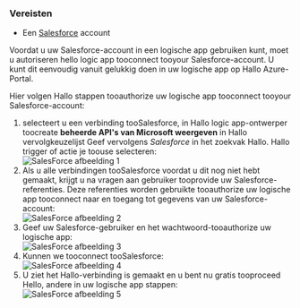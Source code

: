 ### <a name="prerequisites"></a>Vereisten
* Een [Salesforce](https://salesforce.com) account  

Voordat u uw Salesforce-account in een logische app gebruiken kunt, moet u autoriseren hello logic app tooconnect tooyour Salesforce-account. U kunt dit eenvoudig vanuit gelukkig doen in uw logische app op Hallo Azure-Portal.  

Hier volgen Hallo stappen tooauthorize uw logische app tooconnect tooyour Salesforce-account:  

1. selecteert u een verbinding tooSalesforce, in Hallo logic app-ontwerper toocreate **beheerde API's van Microsoft weergeven** in Hallo vervolgkeuzelijst Geef vervolgens *Salesforce* in het zoekvak Hallo. Hallo trigger of actie je toouse selecteren:  
   ![SalesForce afbeelding 1](./media/connectors-create-api-salesforce/salesforce-1.png)  
2. Als u alle verbindingen tooSalesforce voordat u dit nog niet hebt gemaakt, krijgt u na vragen aan gebruiker tooprovide uw Salesforce-referenties. Deze referenties worden gebruikte tooauthorize uw logische app tooconnect naar en toegang tot gegevens van uw Salesforce-account:  
   ![SalesForce afbeelding 2](./media/connectors-create-api-salesforce/salesforce-2.png)  
3. Geef uw Salesforce-gebruiker en het wachtwoord-tooauthorize uw logische app:  
   ![SalesForce afbeelding 3](./media/connectors-create-api-salesforce/salesforce-3.png)  
4. Kunnen we tooconnect tooSalesforce:  
   ![SalesForce afbeelding 4](./media/connectors-create-api-salesforce/salesforce-4.png)  
5. U ziet het Hallo-verbinding is gemaakt en u bent nu gratis tooproceed Hello, andere in uw logische app stappen:  
   ![SalesForce afbeelding 5](./media/connectors-create-api-salesforce/salesforce-5.png)  

